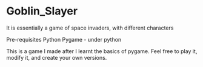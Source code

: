 # Goblin_Slayer
It is essentially a game of space invaders, with different characters

Pre-requisites
Python
Pygame - under python

This is a game I made after I learnt the basics of pygame. Feel free to play it, modify it, and create your own versions.
